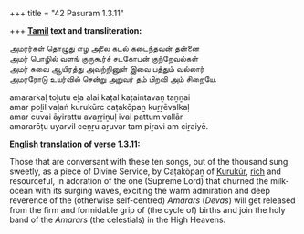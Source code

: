 +++
title = "42 Pasuram 1.3.11"

+++
**[Tamil](/definition/tamil#history "show Tamil definitions") text and transliteration:**

அமரர்கள் தொழுது எழ அலை கடல் கடைந்தவன் தன்னை  
அமர் பொழில் வளங் குருகூர்ச் சடகோபன் குற்றேவல்கள்  
அமர் சுவை ஆயிரத்து அவற்றினுள் இவை பத்தும் வல்லார்  
அமரரோடு உயர்வில் சென்று அறுவர் தம் பிறவி அம் சிறையே.

amararkaḷ toḻutu eḻa alai kaṭal kaṭaintavaṉ taṉṉai  
amar poḻil vaḷaṅ kurukūrc caṭakōpaṉ kuṟṟēvalkaḷ  
amar cuvai āyirattu avaṟṟiṉuḷ ivai pattum vallār  
amararōṭu uyarvil ceṉṟu aṟuvar tam piṟavi am ciṟaiyē.

**English translation of verse 1.3.11:**

Those that are conversant with these ten songs, out of the thousand sung sweetly, as a piece of Divine Service, by Caṭakōpaṉ of [Kurukūr](/definition/kurukur#vaishnavism "show Kurukūr definitions"), [rich](/definition/rich#history "show rich definitions") and resourceful, in adoration of the one (Supreme Lord) that churned the milk-ocean with its surging waves, exciting the warm admiration and deep reverence of the (otherwise self-centred) *Amarars* (*Devas*) will get released from the firm and formidable grip of (the cycle of) births and join the holy band of the *Amarars* (the celestials) in the High Heavens.


